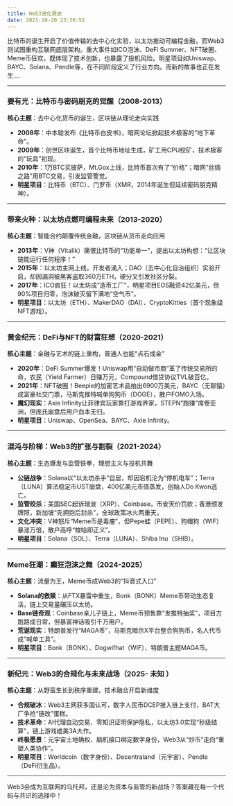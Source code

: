 ```yaml
---
title: Web3进化简史
date: 2021-10-20 23:30:52
---
```


比特币的诞生开启了价值传输的去中心化实验，以太坊推动可编程金融，而Web3则试图重构互联网底层架构。重大事件如ICO泡沫、DeFi Summer、NFT破圈、Meme币狂欢，既体现了技术创新，也暴露了投机风险。明星项目如Uniswap、BAYC、Solana、Pendle等，在不同阶段定义了行业方向。而新的故事也正在发生....

---

### **要有光：比特币与密码朋克的觉醒（2008-2013）**  
**核心主题**：去中心化货币的诞生，区块链从理论走向实践  
- **2008年**：中本聪发布《比特币白皮书》，暗网论坛掀起技术极客的“地下革命”。  
- **2009年**：创世区块诞生，首个比特币地址生成，矿工用CPU挖矿，技术极客的“玩具”初现。  
- **2010年**：1万BTC买披萨，Mt.Gox上线，比特币首次有了“价格”；暗网“丝绸之路”用BTC交易，引发监管警觉。  
- **明星项目**：比特币（BTC）、门罗币（XMR，2014年诞生但延续密码朋克精神）。  

---

### **带来火种：以太坊点燃可编程未来（2013-2020）**  
**核心主题**：智能合约颠覆传统金融，区块链从货币走向应用  
- **2013年**：V神（Vitalik）痛恨比特币的“功能单一”，提出以太坊构想：“让区块链能运行任何程序！”  
- **2015年**：以太坊主网上线，开发者涌入；DAO（去中心化自治组织）实验开启，却因漏洞被黑客盗取360万ETH，硬分叉引发社区分裂。  
- **2017年**：ICO疯狂！以太坊成“造币工厂”，明星项目EOS融资42亿美元，但90%项目归零，泡沫破灭留下满地“空气币”。  
- **明星项目**：以太坊（ETH）、MakerDAO（DAI）、CryptoKitties（首个现象级NFT游戏）。  

---

### **黄金纪元：DeFi与NFT的财富狂想（2020-2021）**  
**核心主题**：金融与艺术的链上重构，普通人也能“点石成金”  
- **2020年**：DeFi Summer爆发！Uniswap用“自动做市商”革了传统交易所的命，农民（Yield Farmer）日赚万元，Compound借贷协议TVL破百亿。  
- **2021年**：NFT破圈！Beeple的加密艺术品拍出6900万美元，BAYC（无聊猿）成富豪社交门票，马斯克推特喊单狗狗币（DOGE），散户FOMO入场。  
- **魔幻现实**：Axie Infinity让菲律宾玩家靠打游戏养家，STEPN“跑赚”席卷亚洲，但庞氏崩盘后用户血本无归。  
- **明星项目**：Uniswap、OpenSea、BAYC、Axie Infinity。  

---

### **混沌与阶梯：Web3的扩张与割裂（2021-2024）**  
**核心主题**：生态爆发与监管铁拳，理想主义与投机共舞  
- **公链战争**：Solana以“以太坊杀手”自居，却因宕机沦为“停机电车”；Terra（LUNA）算法稳定币UST崩盘，400亿美元市值蒸发，创始人Do Kwon逃亡。  
- **监管绞杀**：美国SEC起诉瑞波（XRP）、Coinbase，币安天价罚款；香港颁发牌照，新加坡“先拥抱后封杀”，全球政策冰火两重天。  
- **文化冲突**：V神怒斥“Meme币是毒瘤”，但Pepe蛙（PEPE）、狗帽狗（WIF）暴涨万倍，散户高呼“梭哈即正义”。  
- **明星项目**：Solana（SOL）、Terra（LUNA）、Shiba Inu（SHIB）。  

---

### **Meme狂潮：癫狂泡沫之舞（2024-2025）**  
**核心主题**：流量为王，Meme币成Web3的“抖音式入口”  
- **Solana的救赎**：从FTX暴雷中重生，Bonk（BONK）Meme币带动生态复活，链上交易量碾压以太坊。  
- **Base链奇观**：Coinbase亲儿子链上，Meme币预售靠“发推特抽奖”，项目方跑路成日常，但暴富神话吸引千万用户。  
- **荒诞现实**：特朗普发行“MAGA币”，马斯克暗示X平台整合狗狗币，名人代币成“喊单工具”。  
- **明星项目**：Bonk（BONK）、Dogwifhat（WIF）、特朗普主题MAGA币。  

---

### **新纪元：Web3的合规化与未来战场（2025- 未知 ）**  
**核心主题**：从野蛮生长到秩序重建，技术融合开启新维度  
- **合规破冰**：Web3主网获多国认可，数字人民币DCEP接入链上支付，BAT大厂争抢“链改”蛋糕。  
- **技术革命**：AI代理自动交易、零知识证明保护隐私，以太坊3.0实现“秒级结算”，链上游戏媲美3A大作。  
- **终极愿景**：元宇宙土地确权、脑机接口绑定数字身份，Web3从“炒币”走向“重塑人类协作”。  
- **明星项目**：Worldcoin（数字身份）、Decentraland（元宇宙）、Pendle（DeFi衍生品）。  

---

Web3会成为互联网的乌托邦，还是沦为资本与监管的新战场？答案藏在每一个代码与共识的选择中！
